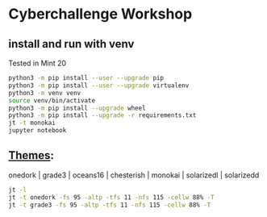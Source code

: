 # Cyberchallenge Workshop

## install and run with venv

Tested in Mint 20

```bash
python3 -m pip install --user --upgrade pip
python3 -m pip install --user --upgrade virtualenv
python3 -m venv venv
source venv/bin/activate
python3 -m pip install --upgrade wheel 
python3 -m pip install --upgrade -r requirements.txt
jt -t monokai
jupyter notebook
```

## [Themes](https://github.com/dunovank/jupyter-themes):

onedork | grade3 | oceans16 | chesterish | monokai | solarizedl | solarizedd

```bash
jt -l
jt -t onedork -fs 95 -altp -tfs 11 -nfs 115 -cellw 88% -T
jt -t grade3 -fs 95 -altp -tfs 11 -nfs 115 -cellw 88% -T
```

